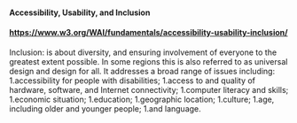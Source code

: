 #### Accessibility, Usability, and Inclusion
#### https://www.w3.org/WAI/fundamentals/accessibility-usability-inclusion/
Inclusion: is about diversity, and ensuring involvement of everyone to the greatest extent possible. In some regions this is also referred to as universal design and design for all. It addresses a broad range of issues including:
1.accessibility for people with disabilities;
1.access to and quality of hardware, software, and Internet connectivity;
1.computer literacy and skills;
1.economic situation;
1.education;
1.geographic location;
1.culture;
1.age, including older and younger people;
1.and language.
